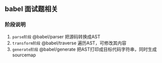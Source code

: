 ## babel 面试题相关

### 阶段说明
1. `parse阶段` @babel/parser 把源码转换成AST
2. `transform阶段` @babel/traverse 遍历AST，可修改其内容
3. `generate阶段` @babel/generate 把AST打印成目标代码字符串，同时生成sourcemap

